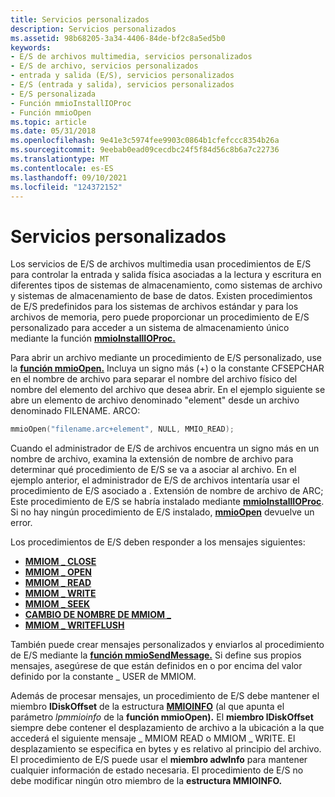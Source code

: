 ```yaml
---
title: Servicios personalizados
description: Servicios personalizados
ms.assetid: 98b68205-3a34-4406-84de-bf2c8a5ed5b0
keywords:
- E/S de archivos multimedia, servicios personalizados
- E/S de archivo, servicios personalizados
- entrada y salida (E/S), servicios personalizados
- E/S (entrada y salida), servicios personalizados
- E/S personalizada
- Función mmioInstallIOProc
- Función mmioOpen
ms.topic: article
ms.date: 05/31/2018
ms.openlocfilehash: 9e41e3c5974fee9903c0864b1cfefccc8354b26a
ms.sourcegitcommit: 9eebab0ead09cecdbc24f5f84d56c8b6a7c22736
ms.translationtype: MT
ms.contentlocale: es-ES
ms.lasthandoff: 09/10/2021
ms.locfileid: "124372152"
---
```

# <a name="custom-services"></a>Servicios personalizados

Los servicios de E/S de archivos multimedia usan procedimientos de E/S para controlar la entrada y salida física asociadas a la lectura y escritura en diferentes tipos de sistemas de almacenamiento, como sistemas de archivo y sistemas de almacenamiento de base de datos. Existen procedimientos de E/S predefinidos para los sistemas de archivos estándar y para los archivos de memoria, pero puede proporcionar un procedimiento de E/S personalizado para acceder a un sistema de almacenamiento único mediante la función [**mmioInstallIOProc.**](/windows/win32/api/mmiscapi/nf-mmiscapi-mmioinstallioproc)

Para abrir un archivo mediante un procedimiento de E/S personalizado, use la [**función mmioOpen.**](/windows/win32/api/mmiscapi/nf-mmiscapi-mmioopen) Incluya un signo más (+) o la constante CFSEPCHAR en el nombre de archivo para separar el nombre del archivo físico del nombre del elemento del archivo que desea abrir. En el ejemplo siguiente se abre un elemento de archivo denominado "element" desde un archivo denominado FILENAME. ARCO:


```C++
mmioOpen("filename.arc+element", NULL, MMIO_READ); 
```



Cuando el administrador de E/S de archivos encuentra un signo más en un nombre de archivo, examina la extensión de nombre de archivo para determinar qué procedimiento de E/S se va a asociar al archivo. En el ejemplo anterior, el administrador de E/S de archivos intentaría usar el procedimiento de E/S asociado a . Extensión de nombre de archivo de ARC; Este procedimiento de E/S se habría instalado mediante [**mmioInstallIOProc**](/windows/win32/api/mmiscapi/nf-mmiscapi-mmioinstallioproc). Si no hay ningún procedimiento de E/S instalado, [**mmioOpen**](/windows/win32/api/mmiscapi/nf-mmiscapi-mmioopen) devuelve un error.

Los procedimientos de E/S deben responder a los mensajes siguientes:

-   [**MMIOM \_ CLOSE**](mmiom-close.md)
-   [**MMIOM \_ OPEN**](mmiom-open.md)
-   [**MMIOM \_ READ**](mmiom-read.md)
-   [**MMIOM \_ WRITE**](mmiom-write.md)
-   [**MMIOM \_ SEEK**](mmiom-seek.md)
-   [**CAMBIO DE NOMBRE DE MMIOM \_**](mmiom-rename.md)
-   [**MMIOM \_ WRITEFLUSH**](mmiom-writeflush.md)

También puede crear mensajes personalizados y enviarlos al procedimiento de E/S mediante la [**función mmioSendMessage.**](/windows/win32/api/mmiscapi/nf-mmiscapi-mmiosendmessage) Si define sus propios mensajes, asegúrese de que están definidos en o por encima del valor definido por la constante \_ USER de MMIOM.

Además de procesar mensajes, un procedimiento de E/S debe mantener el miembro **lDiskOffset** de la estructura [**MMIOINFO**](/previous-versions//dd757322(v=vs.85)) (al que apunta el parámetro *lpmmioinfo* de la **función mmioOpen).** El **miembro lDiskOffset** siempre debe contener el desplazamiento de archivo a la ubicación a la que accederá el siguiente mensaje \_ MMIOM READ o MMIOM \_ WRITE. El desplazamiento se especifica en bytes y es relativo al principio del archivo. El procedimiento de E/S puede usar el **miembro adwInfo** para mantener cualquier información de estado necesaria. El procedimiento de E/S no debe modificar ningún otro miembro de la **estructura MMIOINFO.**

 

 